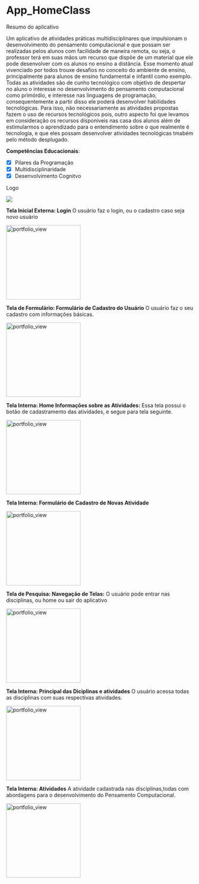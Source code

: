# App_HomeClass

Resumo do aplicativo

  Um aplicativo de atividades práticas multidisciplinares que impulsionam o desenvolvimento do pensamento computacional e que possam ser realizadas pelos alunos com facilidade de maneira remota, ou seja, o  professor terá em suas mãos um recurso que dispõe de um material que ele pode desenvolver com os alunos no ensino a distância.  Esse momento atual vivenciado por todos trouxe desafios no conceito do ambiente de ensino, principalmente para alunos de ensino fundamental e infantil como exemplo. 
Todas as atividades são de cunho tecnológico com objetivo de despertar no aluno o interesse  no desenvolvimento  do pensamento computacional como primórdio, e  interesse nas linguagens de programação, consequentemente a partir disso ele poderá desenvolver habilidades tecnológicas. Para isso, não necessariamente as atividades propostas fazem o uso de recursos tecnológicos pois, outro aspecto foi que levamos em consideração  os recursos disponíveis nas casa dos alunos além de estimularmos o aprendizado  para o entendimento sobre o que realmente é tecnologia, e que eles possam desenvolver atividades tecnológicas tmabém pelo método desplugado. 
 
__Competências Educacionais__:

- [x] Pilares da Programação
- [x] Multidisciplinaridade
- [x] Desenvolvimento Cognitvo

Logo 
 
![](app_educa_pc/assets/icon.png)





__Tela Inicial Externa: Login__
O usuário faz o login, ou o cadastro caso seja novo usuário

<img width="200" alt="portfolio_view" src="app_educa_pc/assets/login.png">



__Tela de Formulário: Formulário de Cadastro do Usuário__
O usuário faz o seu cadastro com informações básicas. 

<img width="200" alt="portfolio_view" src="app_educa_pc/assets/cadastro.png">



__Tela Interna: Home Informações sobre as Atividades:__
Essa tela possui o botão de cadastramento das atividades, e segue para tela seguinte.

<img width="200" alt="portfolio_view" src="app_educa_pc/assets/home.png">



__Tela Interna: Formulário de Cadastro de Novas Atividade__

<img width="200" alt="portfolio_view" src="app_educa_pc/assets/disciplina.png">




__Tela de Pesquisa: Navegação de Telas:__
O usuário pode entrar nas disciplinas, ou home ou sair do aplicativo


<img width="200" alt="portfolio_view" src="app_educa_pc/assets/Captura de tela de 2020-09-07 14-21-15.png">

__Tela Interna: Principal das Diciplinas e atividades__
O usuário acessa todas as disciplinas com suas respectivas atividades. 

<img width="200" alt="portfolio_view" src="app_educa_pc/assets/2020-10-11 (2).png">

__Tela Interna: Atividades__
A atividade cadastrada nas disciplinas,todas com abordagens para o desenvolvimento do Pensamento Computacional. 

<img width="200" alt="portfolio_view" src="app_educa_pc/assets/2020-10-11 (6).png">






